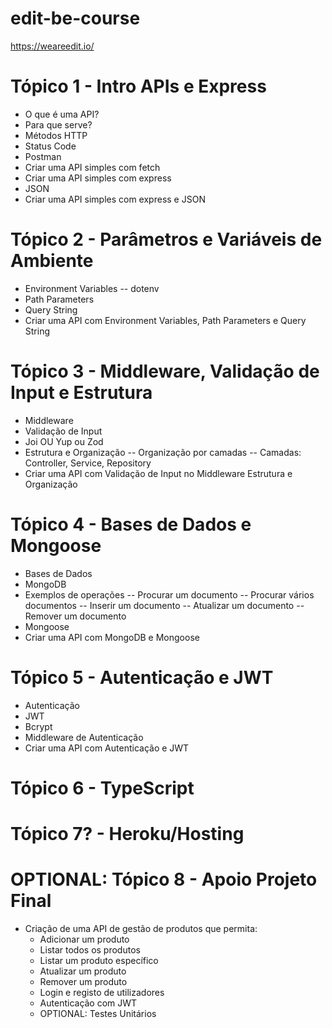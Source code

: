 # edit-be-course

https://weareedit.io/

# Tópico 1 - Intro APIs e Express

- O que é uma API?
- Para que serve?
- Métodos HTTP
- Status Code
- Postman
- Criar uma API simples com fetch
- Criar uma API simples com express
- JSON
- Criar uma API simples com express e JSON

# Tópico 2 - Parâmetros e Variáveis de Ambiente

- Environment Variables
  -- dotenv
- Path Parameters
- Query String
- Criar uma API com Environment Variables, Path Parameters e Query String

# Tópico 3 - Middleware, Validação de Input e Estrutura

- Middleware
- Validação de Input
- Joi OU Yup ou Zod
- Estrutura e Organização
  -- Organização por camadas
  -- Camadas: Controller, Service, Repository
- Criar uma API com Validação de Input no Middleware Estrutura e Organização

# Tópico 4 - Bases de Dados e Mongoose

- Bases de Dados
- MongoDB
- Exemplos de operações
  -- Procurar um documento
  -- Procurar vários documentos
  -- Inserir um documento
  -- Atualizar um documento
  -- Remover um documento
- Mongoose
- Criar uma API com MongoDB e Mongoose

# Tópico 5 - Autenticação e JWT

- Autenticação
- JWT
- Bcrypt
- Middleware de Autenticação
- Criar uma API com Autenticação e JWT

# Tópico 6 - TypeScript

# Tópico 7? - Heroku/Hosting

# OPTIONAL: Tópico 8 - Apoio Projeto Final

- Criação de uma API de gestão de produtos que permita:
  - Adicionar um produto
  - Listar todos os produtos
  - Listar um produto específico
  - Atualizar um produto
  - Remover um produto
  - Login e registo de utilizadores
  - Autenticação com JWT
  - OPTIONAL: Testes Unitários

